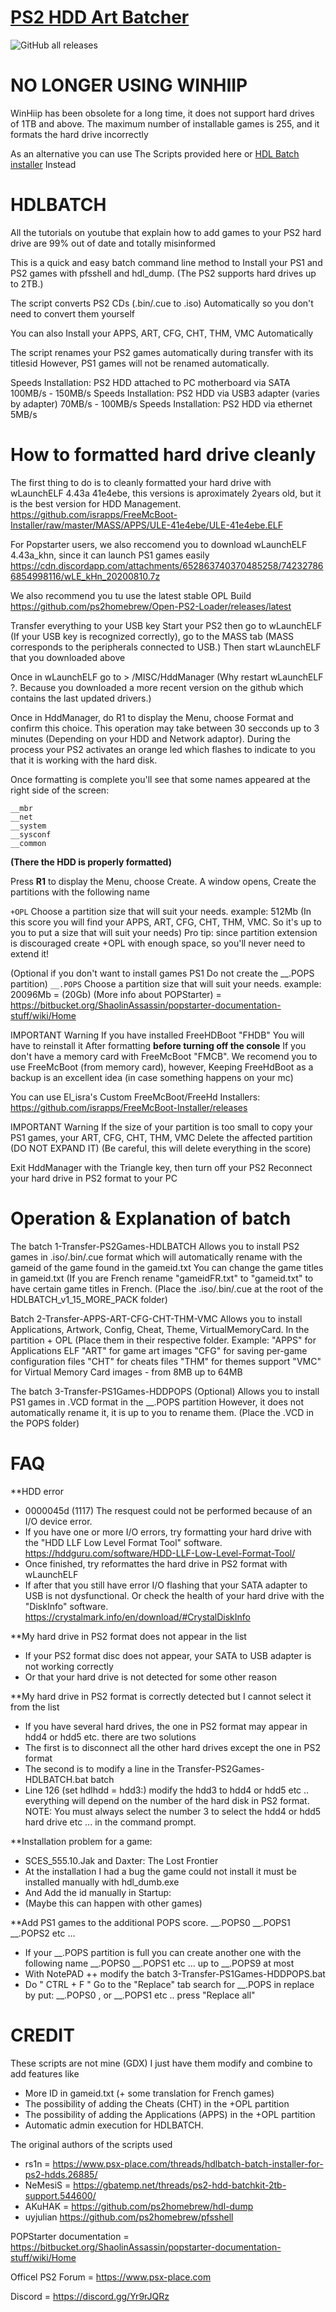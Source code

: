 # [PS2 HDD Art Batcher]( https://github.com/israpps/PS2-HDD-Art-Batcher )


![GitHub all releases](https://img.shields.io/github/downloads/israpps/PS2-HDD-Art-Batcher/total)

# NO LONGER USING WINHIIP 

WinHiip has been obsolete for a long time, it does not support hard drives of 1TB and above.
The maximum number of installable games is 255, and it formats the hard drive incorrectly

As an alternative you can use The Scripts provided here or [HDL Batch installer]( https://www.psx-place.com/resources/hdl-batch-installer.1173/ ) Instead


# HDLBATCH 

All the tutorials on youtube that explain how to add games to your PS2 hard drive are 99% out of date and totally misinformed

This is a quick and easy batch command line method to Install your PS1 and PS2 games with pfsshell and hdl_dump.
(The PS2 supports hard drives up to 2TB.)

The script converts PS2 CDs (.bin/.cue to .iso) Automatically so you don't need to convert them yourself

You can also Install your APPS, ART, CFG, CHT, THM, VMC Automatically

The script renames your PS2 games automatically during transfer with its titlesid
However, PS1 games will not be renamed automatically.

Speeds Installation: PS2 HDD attached to PC motherboard via SATA	100MB/s  - 150MB/s
Speeds Installation: PS2 HDD via USB3 adapter (varies by adapter)	 70MB/s  - 100MB/s
Speeds Installation: PS2 HDD via ethernet				             5MB/s


# How to formatted hard drive cleanly 

The first thing to do is to cleanly formatted your hard drive with wLaunchELF 4.43a 41e4ebe, this versions is aproximately 2years old, but it is the best version for HDD Management.
https://github.com/israpps/FreeMcBoot-Installer/raw/master/MASS/APPS/ULE-41e4ebe/ULE-41e4ebe.ELF

For Popstarter users, we also reccomend you to download wLaunchELF 4.43a_khn, since it can launch PS1 games easily
https://cdn.discordapp.com/attachments/652863740370485258/742327866854998116/wLE_kHn_20200810.7z

We also recommend you tu use the latest stable OPL Build
https://github.com/ps2homebrew/Open-PS2-Loader/releases/latest

Transfer everything to your USB key
Start your PS2 then go to wLaunchELF (If your USB key is recognized correctly), go to the MASS tab (MASS corresponds to the peripherals connected to USB.)
Then start wLaunchELF that you downloaded above

Once in wLaunchELF go to > /MISC/HddManager
(Why restart wLaunchELF ?. Because you downloaded a more recent version on the github which contains the last updated drivers.)

Once in HddManager, do R1 to display the Menu, choose Format and confirm this choice.
This operation may take between 30 secconds up to 3 minutes (Depending on your HDD and Network adaptor).
During the process your PS2 activates an orange led which flashes to indicate to you that it is working with the hard disk.

Once formatting is complete you'll see that some names appeared at the right side of the screen:
```
__mbr
__net
__system
__sysconf
__common
```
__(There the HDD is properly formatted)__


 Press __R1__ to display the Menu, choose Create.
A window opens, Create the partitions with the following name 


`+OPL`
Choose a partition size that will suit your needs. example: 512Mb
(In this score you will find your APPS, ART, CFG, CHT, THM, VMC. So it's up to you to put a size that will suit your needs)
Pro tip: since partition extension is discouraged create +OPL with enough space, so you'll never need to extend it!

(Optional if you don't want to install games PS1 Do not create the __.POPS partition)
`__.POPS`
Choose a partition size that will suit your needs. example: 20096Mb = (20Gb)
(More info about POPStarter) = https://bitbucket.org/ShaolinAssassin/popstarter-documentation-stuff/wiki/Home

IMPORTANT
Warning If you have installed FreeHDBoot "FHDB" You will have to reinstall it After formatting __before turning off the console__
If you don't have a memory card with FreeMcBoot "FMCB".
We recomend you to use FreeMcBoot (from memory card), however, Keeping FreeHdBoot as a backup is an excellent idea (in case something happens on your mc)

You can use El_isra's Custom FreeMcBoot/FreeHd Installers: https://github.com/israpps/FreeMcBoot-Installer/releases

IMPORTANT
Warning If the size of your partition is too small to copy your PS1 games, your ART, CFG, CHT, THM, VMC
Delete the affected partition (DO NOT EXPAND IT)
(Be careful, this will delete everything in the score)

Exit HddManager with the Triangle key, then turn off your PS2
Reconnect your hard drive in PS2 format to your PC


# Operation & Explanation of batch

The batch 1-Transfer-PS2Games-HDLBATCH
Allows you to install PS2 games in .iso/.bin/.cue format which will automatically rename with the gameid of the game found in the gameid.txt
You can change the game titles in gameid.txt (If you are French rename "gameidFR.txt" to "gameid.txt" to have certain game titles in French.
(Place the .iso/.bin/.cue at the root of the HDLBATCH_v1_15_MORE_PACK folder)

Batch 2-Transfer-APPS-ART-CFG-CHT-THM-VMC
Allows you to install Applications, Artwork, Config, Cheat, Theme, VirtualMemoryCard. In the partition + OPL
(Place them in their respective folder. Example:
"APPS" for Applications ELF
"ART" for game art images
"CFG" for saving per-game configuration files
"CHT" for cheats files
"THM" for themes support
"VMC" for Virtual Memory Card images - from 8MB up to 64MB

The batch 3-Transfer-PS1Games-HDDPOPS (Optional)
Allows you to install PS1 games in .VCD format in the __.POPS partition
However, it does not automatically rename it, it is up to you to rename them.
(Place the .VCD in the POPS folder)


# FAQ 

**HDD error
* 0000045d (1117) The resquest could not be performed because of an I/O device error.
* If you have one or more I/O errors, try formatting your hard drive with the "HDD LLF Low Level Format Tool" software.
https://hddguru.com/software/HDD-LLF-Low-Level-Format-Tool/
* Once finished, try reformattes the hard drive in PS2 format with wLaunchELF
* If after that you still have error I/O flashing that your SATA adapter to USB is not dysfunctional. Or check the health of your hard drive with the "DiskInfo" software. 
https://crystalmark.info/en/download/#CrystalDiskInfo

**My hard drive in PS2 format does not appear in the list
* If your PS2 format disc does not appear, your SATA to USB adapter is not working correctly
* Or that your hard drive is not detected for some other reason

**My hard drive in PS2 format is correctly detected but I cannot select it from the list
* If you have several hard drives, the one in PS2 format may appear in hdd4 or hdd5 etc. there are two solutions
* The first is to disconnect all the other hard drives except the one in PS2 format
* The second is to modify a line in the Transfer-PS2Games-HDLBATCH.bat batch
* Line 126 (set hdlhdd = hdd3:) modify the hdd3 to hdd4 or hdd5 etc .. everything will depend on the number of the hard disk in PS2 format.
NOTE: You must always select the number 3 to select the hdd4 or hdd5 hard drive etc ... in the command prompt.

**Installation problem for a game:
* SCES_555.10.Jak and Daxter: The Lost Frontier
* At the installation I had a bug the game could not install it must be installed manually with hdl_dumb.exe
* And Add the id manually in Startup:
* (Maybe this can happen with other games)

**Add PS1 games to the additional POPS score. __.POPS0 __.POPS1 __.POPS2 etc ...
* If your __.POPS partition is full you can create another one with the following name __.POPS0 __.POPS1 etc ... up to __.POPS9 at most
* With NotePAD ++ modify the batch 3-Transfer-PS1Games-HDDPOPS.bat
* Do " CTRL + F " Go to the "Replace" tab search for __.POPS in replace by put: __.POPS0 , or __.POPS1 etc .. press "Replace all"


# CREDIT 

These scripts are not mine (GDX) I just have them modify and combine to add features like
- More ID in gameid.txt (+ some translation for French games)
- The possibility of adding the Cheats (CHT) in the +OPL partition
- The possibility of adding the Applications (APPS) in the +OPL partition
- Automatic admin execution for HDLBATCH.

The original authors of the scripts used

- rs1n = https://www.psx-place.com/threads/hdlbatch-batch-installer-for-ps2-hdds.26885/
- NeMesiS = https://gbatemp.net/threads/ps2-hdd-batchkit-2tb-support.544600/ 
- AKuHAK = https://github.com/ps2homebrew/hdl-dump
- uyjulian https://github.com/ps2homebrew/pfsshell

POPStarter documentation = https://bitbucket.org/ShaolinAssassin/popstarter-documentation-stuff/wiki/Home

Officel PS2 Forum = https://www.psx-place.com

Discord = https://discord.gg/Yr9rJQRz
